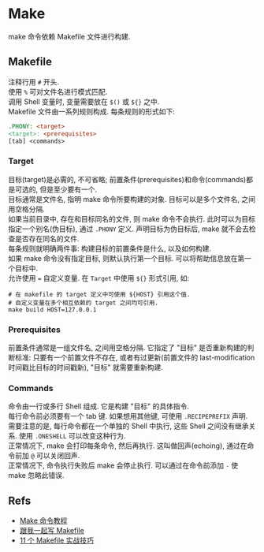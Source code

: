 # Make      
make 命令依赖 Makefile 文件进行构建.        
      
## Makefile      
注释行用 `#` 开头.      
使用 `%` 可对文件名进行模式匹配.      
调用 Shell 变量时, 变量需要放在 `$()` 或 `${}` 之中.      
Makefile 文件由一系列规则构成. 每条规则的形式如下:      
      
```makefile      
.PHONY: <target>      
<target>: <prerequisites>      
[tab] <commands>      
```      
      
### Target      
目标(target)是必需的, 不可省略; 前置条件(prerequisites)和命令(commands)都是可选的, 但是至少要有一个.      
目标通常是文件名, 指明 make 命令所要构建的对象. 目标可以是多个文件名, 之间用空格分隔.      
如果当前目录中, 存在和目标同名的文件, 则 make 命令不会执行. 此时可以为目标指定一个别名(伪目标), 通过 `.PHONY` 定义. 声明目标为伪目标后, make 就不会去检查是否存在同名的文件.      
每条规则就明确两件事: 构建目标的前置条件是什么, 以及如何构建.      
如果 make 命令没有指定目标, 则默认执行第一个目标. 可以将帮助信息放在第一个目标中.           
允许使用 `=` 自定义变量. 在 `Target` 中使用 `${}` 形式引用, 如:      
```shell      
# 在 makefile 的 target 定义中可使用 ${HOST} 引用这个值.      
# 自定义变量在多个相互依赖的 target 之间均可引用.      
make build HOST=127.0.0.1      
```      
      
### Prerequisites      
前置条件通常是一组文件名, 之间用空格分隔. 它指定了 "目标" 是否重新构建的判断标准: 只要有一个前置文件不存在, 或者有过更新(前置文件的 last-modification 时间戳比目标的时间戳新), "目标" 就需要重新构建.      
      
### Commands      
命令由一行或多行 Shell 组成. 它是构建 "目标" 的具体指令.      
每行命令前必须要有一个 tab 键. 如果想用其他键, 可使用 `.RECIPEPREFIX` 声明.      
需要注意的是, 每行命令都在一个单独的 Shell 中执行, 这些 Shell 之间没有继承关系. 使用 `.ONESHELL` 可以改变这种行为.      
正常情况下, make 会打印每条命令, 然后再执行. 这叫做回声(echoing), 通过在命令前加 `@` 可以关闭回声.      
正常情况下, 命令执行失败后 make 会停止执行. 可以通过在命令前添加 `-` 使 make 忽略此错误.      
      
      
## Refs      
* [Make 命令教程](http://www.ruanyifeng.com/blog/2015/02/make.html)      
* [跟我一起写 Makefile](https://seisman.github.io/how-to-write-makefile/index.html)
* [11 个 Makefile 实战技巧](https://zhuanlan.zhihu.com/p/78091632)